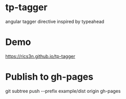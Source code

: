 # tp-tagger
angular tagger directive inspired by typeahead

# Demo

https://rics3n.github.io/tp-tagger

# Publish to gh-pages

git subtree push --prefix example/dist origin gh-pages
